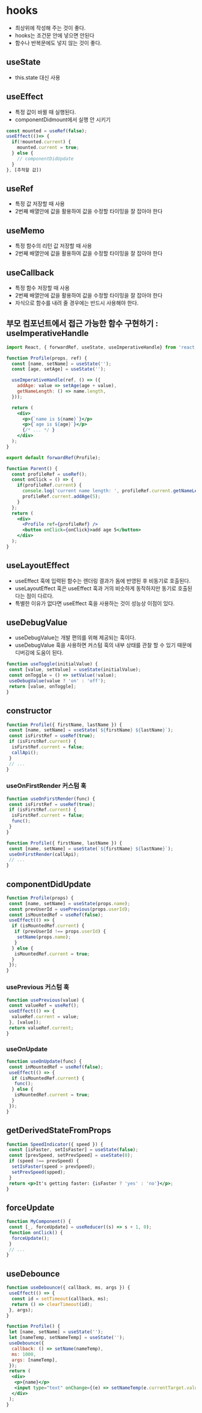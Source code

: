 # hooks

- 최상위에 작성해 주는 것이 좋다.
- hooks는 조건문 안에 넣으면 안된다
- 함수나 반복문에도 넣지 않는 것이 좋다.

## useState

- this.state 대신 사용

## useEffect

- 특정 값이 바뀔 때 실행된다.
- componentDidmount에서 실행 안 시키기

```jsx
const mounted = useRef(false);
useEffect(()=> {
  if(!mounted.current) {
    mounted.current = true;
  } else {
    // componentDidUpdate
  }
}, [추적할 값])
```

## useRef

- 특정 값 저장할 때 사용
- 2번째 배열안에 값을 활용하여 값을 수정할 타이밍을 잘 잡아야 한다

## useMemo

- 특정 함수의 리턴 값 저장할 때 사용
- 2번째 배열안에 값을 활용하여 값을 수정할 타이밍을 잘 잡아야 한다

## useCallback

- 특정 함수 저장할 때 사용
- 2번째 배열안에 값을 활용하여 값을 수정할 타이밍을 잘 잡아야 한다
- 자식으로 함수를 내려 줄 경우에는 반드시 사용해야 한다.

## 부모 컴포넌트에서 접근 가능한 함수 구현하기 : useImperativeHandle

```jsx
import React, { forwardRef, useState, useImperativeHandle} from 'react'l

function Profile(props, ref) {
  const [name, setName] = useState('');
  const [age, setAge] = useState('');

  useImperativeHandle(ref, () => ({
    addAge: value => setAge(age + value),
    getNameLength: () => name.length,
  }));

  return (
    <div>
      <p>{`name is ${name}`}</p>
      <p>{`age is ${age}`}</p>
      {/* ... */ }
    </div>
  );
}

export default forwardRef(Profile);

function Parent() {
  const profileRef = useRef();
  const onClick = () => {
    if(profileRef.current) {
      console.log('current name length: ', profileRef.current.getNameLength());
      profileRef.current.addAge(5);
    }
  };
  return (
    <div>
      <Profile ref={profileRef} />
      <button onClick={onClick}>add age 5</button>
    </div>
  );
}
```

## useLayoutEffect

- useEffect 훅에 입력된 함수는 렌더링 결과가 돔에 반영된 후 비동기로 호출된다.
- useLayoutEffect 훅은 useEffect 훅과 거의 비슷하게 동작하지만 동기로 호출된다는 점이 다르다.
- 특별한 이유가 없다면 useEffect 훅을 사용하는 것이 성능상 이점이 있다.

## useDebugValue

- useDebugValue는 개발 편의를 위해 제공되는 훅이다.
- useDebugValue 훅을 사용하면 커스텀 훅의 내부 상태를 관찰 할 수 있기 때문에 디버깅에 도움이 된다.

```jsx
function useToggle(initialValue) {
 const [value, setValue] = useState(initialValue);
 const onToggle = () => setValue(!value);
 useDebugValue(value ? 'on' : 'off');
 return [value, onToggle];
}
```

## constructor

```jsx
function Profile({ firstName, lastName }) {
 const [name, setName] = useState(`${firstName} ${lastName}`);
 const isFirstRef = useRef(true);
 if (isFirstRef.current) {
  isFirstRef.current = false;
  callApi();
 }
 // ...
}
```

### useOnFirstRender 커스텀 훅

```jsx
function useOnFirstRender(func) {
 const isFirstRef = useRef(true);
 if (isFirstRef.current) {
  isFirstRef.current = false;
  func();
 }
}

function Profile({ firstName, lastName }) {
 const [name, setName] = useState(`${firstName} ${lastName}`);
 useOnFirstRender(callApi);
 // ...
}
```

## componentDidUpdate

```jsx
function Profile(props) {
 const [name, setName] = useState(props.name);
 const prevUserId = usePrevious(props.userId);
 const isMountedRef = useRef(false);
 useEffect(() => {
  if (isMountedRef.current) {
   if (prevUserId !== props.userId) {
    setName(props.name);
   }
  } else {
   isMountedRef.current = true;
  }
 });
}
```

### usePrevious 커스텀 훅

```jsx
function usePrevious(value) {
 const valueRef = useRef();
 useEffect(() => {
  valueRef.current = value;
 }, [value]);
 return valueRef.current;
}
```

### useOnUpdate

```jsx
function useOnUpdate(func) {
 const inMountedRef = useRef(false);
 useEffect(() => {
  if (isMountedRef.current) {
   func();
  } else {
   isMountedRef.current = true;
  }
 });
}
```

## getDerivedStateFromProps

```jsx
function SpeedIndicator({ speed }) {
 const [isFaster, setIsFaster] = useState(false);
 const [prevSpeed, setPrevSpeed] = useState(0);
 if (speed !== prevSpeed) {
  setIsFaster(speed > prevSpeed);
  setPrevSpeed(spped);
 }
 return <p>It's getting faster: {isFaster ? 'yes' : 'no'}</p>;
}
```

## forceUpdate

```jsx
function MyComponent() {
 const [_, forceUpdate] = useReducer((s) => s + 1, 0);
 function onClick() {
  forceUpdate();
 }
 // ...
}
```

## useDebounce

```jsx
function useDebounce({ callback, ms, args }) {
 useEffect(() => {
  const id = setTimeout(callback, ms);
  return () => clearTimeout(id);
 }, args);
}

function Profile() {
 let [name, setName] = useState('');
 let [nameTemp, setNameTemp] = useState('');
 useDebounce({
  callback: () => setName(nameTemp),
  ms: 1000,
  args: [nameTemp],
 });
 return (
  <div>
   <p>{name}</p>
   <input type="text" onChange={(e) => setNameTemp(e.currentTarget.value)} />
  </div>
 );
}
```

